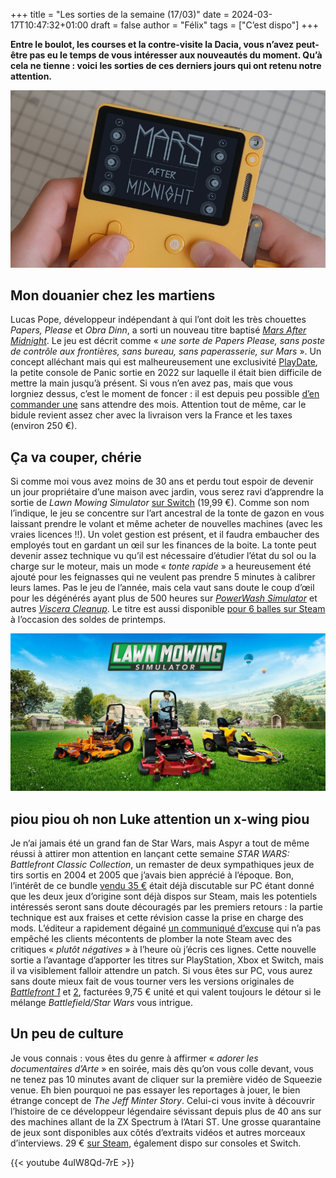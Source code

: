 +++
title = "Les sorties de la semaine (17/03)"
date = 2024-03-17T10:47:32+01:00
draft = false
author = "Félix"
tags = ["C’est dispo"]
+++

**Entre le boulot, les courses et la contre-visite la Dacia, vous n’avez peut-être pas eu le temps de vous intéresser aux nouveautés du moment. Qu’à cela ne tienne : voici les sorties de ces derniers jours qui ont retenu notre attention.**

![Le jeu Mars After Midnight sur PlayDate](PlayDate.jpeg)

## Mon douanier chez les martiens

Lucas Pope, développeur indépendant à qui l’ont doit les très chouettes *Papers, Please* et *Obra Dinn*, a sorti un nouveau titre baptisé *[Mars After Midnight](https://dukope.itch.io/mars-after-midnight)*. Le jeu est décrit comme « *une sorte de Papers Please, sans poste de contrôle aux frontières, sans bureau, sans paperasserie, sur Mars* ». Un concept alléchant mais qui est malheureusement une exclusivité [PlayDate](https://play.date), la petite console de Panic sortie en 2022 sur laquelle il était bien difficile de mettre la main jusqu’à présent. Si vous n’en avez pas, mais que vous lorgniez dessus, c’est le moment de foncer : il est depuis peu possible [d’en commander une](https://play.date) sans attendre des mois. Attention tout de même, car le bidule revient assez cher avec la livraison vers la France et les taxes (environ 250 €).


## Ça va couper, chérie

Si comme moi vous avez moins de 30 ans et perdu tout espoir de devenir un jour propriétaire d’une maison avec jardin, vous serez ravi d’apprendre la sortie de *Lawn Mowing Simulator* [sur Switch](https://www.nintendo.fr/Jeux/Jeux-a-telecharger-sur-Nintendo-Switch/Lawn-Mowing-Simulator-2501923.html) (19,99 €). Comme son nom l’indique, le jeu se concentre sur l’art ancestral de la tonte de gazon en vous laissant prendre le volant et même acheter de nouvelles machines (avec les vraies licences !!). Un volet gestion est présent, et il faudra embaucher des employés tout en gardant un œil sur les finances de la boite. La tonte peut devenir assez technique vu qu’il est nécessaire d’étudier l’état du sol ou la charge sur le moteur, mais un mode « *tonte rapide* » a heureusement été ajouté pour les feignasses qui ne veulent pas prendre 5 minutes à calibrer leurs lames. Pas le jeu de l’année, mais cela vaut sans doute le coup d’œil pour les dégénérés ayant plus de 500 heures sur *[PowerWash Simulator](https://store.steampowered.com/app/1290000/PowerWash_Simulator/)* et autres *[Viscera Cleanup](https://store.steampowered.com/app/246900/Viscera_Cleanup_Detail/)*. Le titre est aussi disponible [pour 6 balles sur Steam](https://store.steampowered.com/app/1480560/Lawn_Mowing_Simulator/) à l’occasion des soldes de printemps.

![Image promotionnelle du jeu Lawn Mowing Simulator.](lawnm.jpg)

## piou piou oh non Luke attention un x-wing piou

Je n’ai jamais été un grand fan de Star Wars, mais Aspyr a tout de même réussi à attirer mon attention en lançant cette semaine *STAR WARS: Battlefront Classic Collection*, un remaster de deux sympathiques jeux de tirs sortis en 2004 et 2005 que j’avais bien apprécié à l’époque. Bon, l’intérêt de ce bundle [vendu 35 €](https://store.steampowered.com/app/2446550/STAR_WARS_Battlefront_Classic_Collection/) était déjà discutable sur PC étant donné que les deux jeux d’origine sont déjà dispos sur Steam, mais les potentiels intéressés seront sans doute découragés par les premiers retours : la partie technique est aux fraises et cette révision casse la prise en charge des mods. L’éditeur a rapidement dégainé [un communiqué d’excuse](https://support.aspyr.com/hc/en-us/articles/25019494892429-An-update-on-the-STAR-WARS-Battlefront-Classic-Collection) qui n’a pas empêché les clients mécontents de plomber la note Steam avec des critiques « *plutôt négatives* » à l’heure où j’écris ces lignes. Cette nouvelle sortie a l’avantage d’apporter les titres sur PlayStation, Xbox et Switch, mais il va visiblement falloir attendre un patch. Si vous êtes sur PC, vous aurez sans doute mieux fait de vous tourner vers les versions originales de *[Battlefront 1](https://store.steampowered.com/app/1058020/STAR_WARS_Battlefront_Classic_2004/)* et [2](https://store.steampowered.com/app/6060/STAR_WARS_Battlefront_II_Classic_2005/), facturées 9,75 € unité et qui valent toujours le détour si le mélange *Battlefield/Star Wars* vous intrigue.

## Un peu de culture

Je vous connais : vous êtes du genre à affirmer « *adorer les documentaires d’Arte* » en soirée, mais dès qu’on vous colle devant, vous ne tenez pas 10 minutes avant de cliquer sur la première vidéo de Squeezie venue. Eh bien pourquoi ne pas essayer les reportages à jouer, le bien étrange concept de *The Jeff Minter Story*. Celui-ci vous invite à découvrir l’histoire de ce développeur légendaire sévissant depuis plus de 40 ans sur des machines allant de la ZX Spectrum à l’Atari ST. Une grosse quarantaine de jeux sont disponibles aux côtés d’extraits vidéos et autres morceaux d’interviews. 29 € [sur Steam](https://store.steampowered.com/app/2236680/Llamasoft_The_Jeff_Minter_Story/), également dispo sur consoles et Switch.

{{< youtube 4uIW8Qd-7rE >}} 